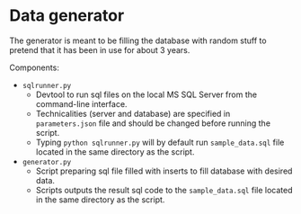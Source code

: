 # Data generator

The generator is meant to be filling the database with random stuff to pretend that it has been in use for about 3 years.

Components:

- `sqlrunner.py`
    - Devtool to run sql files on the local MS SQL Server from the command-line interface.
    - Technicalities (server and database) are specified in `parameters.json` file and should be changed before running the script.
    - Typing `python sqlrunner.py` will by default run `sample_data.sql` file located in the same directory as the script.
- `generator.py`
    - Script preparing sql file filled with inserts to fill database with desired data.
    - Scripts outputs the result sql code to the `sample_data.sql` file located in the same directory as the script.
